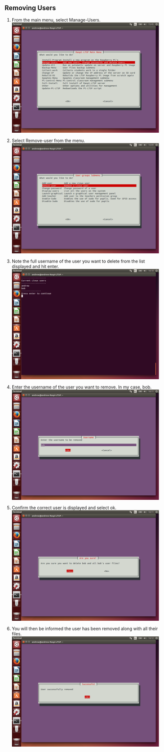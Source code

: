Removing Users
------

1.  From the main menu, select Manage-Users.
    ![](../images/image41.png)

2.  Select Remove-user from the menu. ![](../images/image46.png)

3.  Note the full username of the user you want to delete from the list
    displayed and hit enter. ![](../images/image47.png)

4.  Enter the username of the user you want to remove. In my case, bob.
    ![](../images/image48.png)

5.  Confirm the correct user is displayed and select ok.
    ![](../images/image49.png)

6.  You will then be informed the user has been removed along with all
    their files. ![](../images/image50.png)
